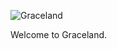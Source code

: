 ![Graceland](https://github.com/qtpeters/graceland/blob/master/wiki/images/GracelandGuitar_vectorized.png)

Welcome to Graceland.
